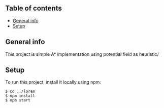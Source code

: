 ## Table of contents
* [General info](#general-info)
* [Setup](#setup)

## General info
This project is simple A* implementation using potential field as heuristic/
	
## Setup
To run this project, install it locally using npm:

```
$ cd ../lorem
$ npm install
$ npm start
```
